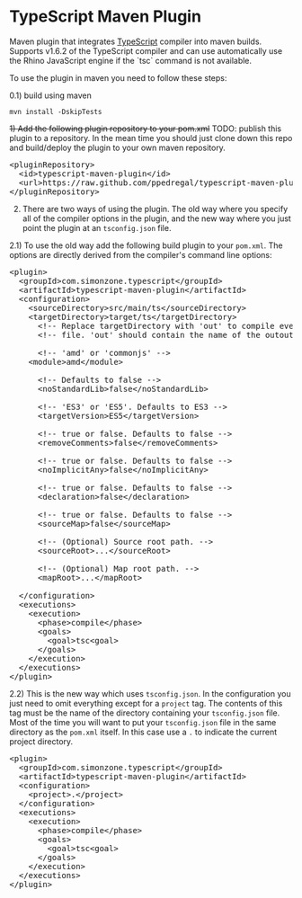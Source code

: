 <h1>TypeScript Maven Plugin</h1>
Maven plugin that integrates <a href="http://www.typescriptlang.org/">TypeScript</a> compiler into maven builds. Supports v1.6.2 of the TypeScript compiler and can use automatically use the Rhino JavaScript engine if the `tsc` command is not available.

To use the plugin in maven you need to follow these steps:

0.1) build using maven
```
mvn install -DskipTests
```


~~1) Add the following plugin repository to your pom.xml~~
TODO: publish this plugin to a repository. In the mean time you should just clone down this repo and build/deploy the plugin to your own maven repository.

<pre>
&lt;pluginRepository&gt;
  &lt;id&gt;typescript-maven-plugin&lt;/id&gt;
  &lt;url&gt;https://raw.github.com/ppedregal/typescript-maven-plugin/master/repo&lt;/url&gt;
&lt;/pluginRepository&gt;
</pre>


2) There are two ways of using the plugin. The old way where you specify all of the compiler options in the plugin, and the new way where you just point the plugin at an `tsconfig.json` file.

2.1) To use the old way add the following build plugin to your `pom.xml`. The options are directly derived from the compiler's command line options:

<pre>
&lt;plugin&gt;
  &lt;groupId&gt;com.simonzone.typescript&lt;/groupId&gt;
  &lt;artifactId&gt;typescript-maven-plugin&lt;/artifactId&gt;        
  &lt;configuration&gt;
    &lt;sourceDirectory&gt;src/main/ts&lt;/sourceDirectory&gt;
    &lt;targetDirectory&gt;target/ts&lt;/targetDirectory&gt;
      &lt;!-- Replace targetDirectory with 'out' to compile everything into one --&gt;
      &lt;!-- file. 'out' should contain the name of the outout .js file. --&gt;

      &lt;!-- 'amd' or 'commonjs' --&gt;
  	&lt;module&gt;amd&lt;/module&gt;

      &lt;!-- Defaults to false --&gt;
      &lt;noStandardLib&gt;false&lt;/noStandardLib&gt;

      &lt;!-- 'ES3' or 'ES5'. Defaults to ES3 --&gt;
      &lt;targetVersion&gt;ES5&lt;/targetVersion&gt;

      &lt;!-- true or false. Defaults to false --&gt;
      &lt;removeComments&gt;false&lt;/removeComments&gt;

      &lt;!-- true or false. Defaults to false --&gt;
      &lt;noImplicitAny&gt;false&lt;/noImplicitAny&gt;

      &lt;!-- true or false. Defaults to false --&gt;
      &lt;declaration&gt;false&lt;/declaration&gt;

      &lt;!-- true or false. Defaults to false --&gt;
      &lt;sourceMap&gt;false&lt;/sourceMap&gt;

      &lt;!-- (Optional) Source root path. --&gt;
      &lt;sourceRoot&gt;...&lt;/sourceRoot&gt;

      &lt;!-- (Optional) Map root path. --&gt;
      &lt;mapRoot&gt;...&lt;/mapRoot&gt;

  &lt;/configuration&gt;
  &lt;executions&gt;
    &lt;execution&gt;
      &lt;phase&gt;compile&lt;/phase&gt;
      &lt;goals&gt;
        &lt;goal&gt;tsc&lt;goal&gt;
      &lt;/goals&gt;
    &lt;/execution&gt;
  &lt;/executions&gt;
&lt;/plugin&gt;
</pre>

2.2) This is the new way which uses `tsconfig.json`. In the configuration you just need to omit everything except for a `project` tag. The contents of this tag must be the name of the directory containing your `tsconfig.json` file. Most of the time you will want to put your `tsconfig.json` file in the same directory as the `pom.xml` itself. In this case use a `.` to indicate the current project directory.

<pre>
&lt;plugin&gt;
  &lt;groupId&gt;com.simonzone.typescript&lt;/groupId&gt;
  &lt;artifactId&gt;typescript-maven-plugin&lt;/artifactId&gt;        
  &lt;configuration&gt;
    &lt;project&gt;.&lt;/project&gt;
  &lt;/configuration&gt;
  &lt;executions&gt;
    &lt;execution&gt;
      &lt;phase&gt;compile&lt;/phase&gt;
      &lt;goals&gt;
        &lt;goal&gt;tsc&lt;goal&gt;
      &lt;/goals&gt;
    &lt;/execution&gt;
  &lt;/executions&gt;
&lt;/plugin&gt;
</pre>
